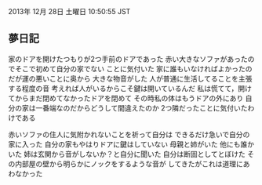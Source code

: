 2013年 12月 28日 土曜日 10:50:55 JST

夢日記
---
家のドアを開けたつもりが2つ手前のドアであった
赤い大きなソファがあったのでそこで初めて自分の家でない
ことに気付いた
家に誰もいなければよかったのだが運の悪いことに奥から
大きな物音がした
人が普通に生活してることを主張する程度の音
考えれば人がいるからこそ鍵は開いているんだ
私は慌てて，開けてからまだ閉めてなかったドアを閉めて
その時私の体はもうドアの外にあり
自分の家は一番端なのだからどうして間違えたのか
2つ隣だったことに気付いたわけである

赤いソファの住人に気附かれないことを祈って自分は
できるだけ急いで自分の家に入った
自分の家もやはりドアに鍵はしていない
母親と姉がいた
他にも誰かいた
姉は玄関から音がしないか？と自分に聞いた
自分は断固としてとぼけた
その内部屋の壁から明らかにノックをするような音が
してきたがこれは道理にあわなかった
